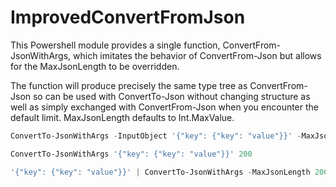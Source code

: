 # ImprovedConvertFromJson

This Powershell module provides a single function, ConvertFrom-JsonWithArgs, which imitates the behavior of ConvertFrom-Json but allows for the MaxJsonLength to be overridden.

The function will produce precisely the same type tree as ConvertFrom-Json so can be used with ConvertTo-Json without changing structure as well as simply exchanged with ConvertFrom-Json when you encounter the default limit. MaxJsonLength defaults to Int.MaxValue.

```powershell
ConvertTo-JsonWithArgs -InputObject '{"key": {"key": "value"}}' -MaxJsonLength 200
```

```powershell
ConvertTo-JsonWithArgs '{"key": {"key": "value"}}' 200
```

```powershell
'{"key": {"key": "value"}}' | ConvertTo-JsonWithArgs -MaxJsonLength 200
```